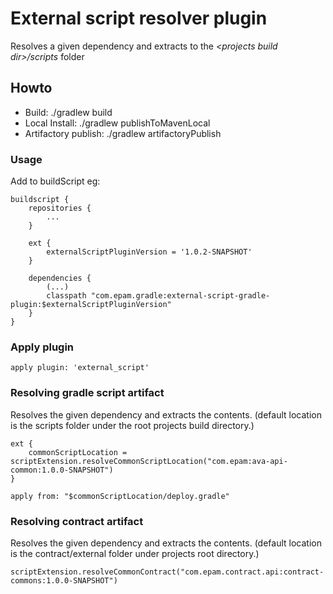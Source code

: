 # External script resolver plugin

Resolves a given dependency and extracts to the *\<projects build dir\>/scripts* folder

## Howto
- Build: ./gradlew build
- Local Install: ./gradlew publishToMavenLocal
- Artifactory publish: ./gradlew artifactoryPublish


### Usage
Add to buildScript eg:
```
buildscript {
    repositories {
        ...
    }
    
    ext {
        externalScriptPluginVersion = '1.0.2-SNAPSHOT'
    }

    dependencies {
        (...)
        classpath "com.epam.gradle:external-script-gradle-plugin:$externalScriptPluginVersion"
    }
}
```
### Apply plugin
```
apply plugin: 'external_script'
```

### Resolving gradle script artifact
Resolves the given dependency and extracts the contents. (default location is the scripts folder under the root projects build directory.)

```
ext {
    commonScriptLocation = scriptExtension.resolveCommonScriptLocation("com.epam:ava-api-common:1.0.0-SNAPSHOT")
}

apply from: "$commonScriptLocation/deploy.gradle"
```

### Resolving contract artifact
Resolves the given dependency and extracts the contents. (default location is the contract/external folder under projects root directory.)
```
scriptExtension.resolveCommonContract("com.epam.contract.api:contract-commons:1.0.0-SNAPSHOT")
```